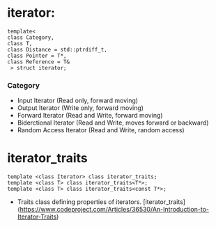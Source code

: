 # iterator:
    template<
    class Category,
    class T,
    class Distance = std::ptrdiff_t,
    class Pointer = T*,
    class Reference = T&
     > struct iterator;
### Category 
- Input Iterator (Read only, forward moving)
- Output Iterator (Write only, forward moving)
- Forward Iterator (Read and Write, forward moving)
- Biderctional Iterator (Read and Write, moves forward or backward)
- Random Access Iterator (Read and Write, random access)
# iterator_traits
    template <class Iterator> class iterator_traits;
    template <class T> class iterator_traits<T*>;
    template <class T> class iterator_traits<const T*>;
- Traits class defining properties of iterators.
[iterator_traits] (https://www.codeproject.com/Articles/36530/An-Introduction-to-Iterator-Traits)

